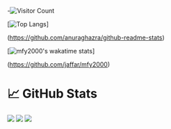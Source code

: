 
<centre>

  -![Visitor Count](https://profile-counter.glitch.me/{mfy2000}/count.svg)

</centre>

[![Top Langs](https://github-readme-stats.vercel.app/api/top-langs/?username=mfy2000&layout=compact)]

(https://github.com/anuraghazra/github-readme-stats)

[![mfy2000's wakatime stats](https://github-readme-stats.vercel.app/api/wakatime?mfy2000=willianrod)]

(https://github.com/jaffar/mfy2000)

 

# &#x1f4c8; GitHub Stats
<a>
  <centre>
    <img align="center" src="https://github-readme-stats.vercel.app/api?username=mfy2000&show_icons=true&theme=radical" />
  </centre>
</a>
<a>
  <img align="center" src="https://github-readme-stats.vercel.app/api/top-langs/?username=mfy2000&layout=compact" />
</a>
<a>
  <img align="center" src="https://github-readme-stats.vercel.app/api/wakatime?mfy2000=willianrod" />
</a>




